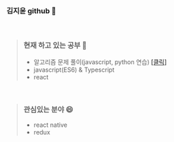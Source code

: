 ### 김지윤 github 👋   

<br>

>### 현재 하고 있는 공부 🤔          
>- 알고리즘 문제 풀이(javascript, python 연습) <a href ="https://github.com/jiyun1006/algorithm-study"> [클릭] </a>   
>- javascript(ES6) & Typescript
>- react

<br>

>### 관심있는 분야 😄     
>- react native
>- redux




<!--
**jiyun1006/jiyun1006** is a ✨ _special_ ✨ repository because its `README.md` (this file) appears on your GitHub profile.

Here are some ideas to get you started:

- 🔭 I’m currently working on ...
- 🌱 I’m currently learning ...
- 👯 I’m looking to collaborate on ...
- 🤔 I’m looking for help with ...
- 💬 Ask me about ...
- 📫 How to reach me: ...
- 😄 Pronouns: ...

-->
